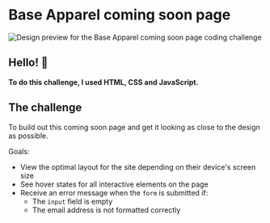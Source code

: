 # Base Apparel coming soon page

![Design preview for the Base Apparel coming soon page coding challenge](./design/desktop-preview.jpg)

## Hello! 👋

**To do this challenge, I used HTML, CSS and JavaScript.**

## The challenge

To build out this coming soon page and get it looking as close to the design as possible.

Goals:

- View the optimal layout for the site depending on their device's screen size
- See hover states for all interactive elements on the page
- Receive an error message when the `form` is submitted if:
  - The `input` field is empty
  - The email address is not formatted correctly
